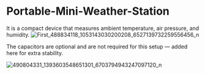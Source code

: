 # Portable-Mini-Weather-Station
It is a compact device that measures ambient temperature, air pressure, and humidity.
![First_488834118_1053143030200208_6527139732259556456_n](https://github.com/user-attachments/assets/e69d072c-0084-4241-9b84-56c0727dce47)

The capacitors are optional and are not required for this setup — added here for extra stability.

![490804331_1393603548651301_6703794943247097120_n](https://github.com/user-attachments/assets/c6d8dabb-e572-4590-af5e-7abcaede4f0b)

